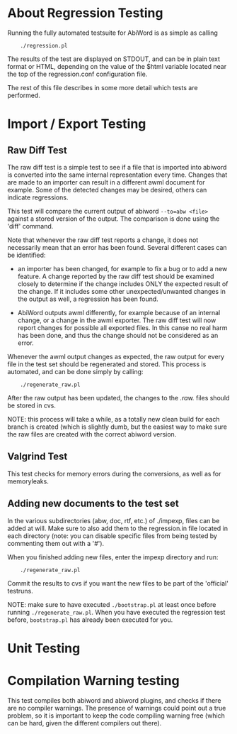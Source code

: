 # About Regression Testing

Running the fully automated testsuite for AbiWord is as simple as calling

```shell
	./regression.pl
```

The results of the test are displayed on STDOUT, and can be in plain text format
or HTML, depending on the value of the $html variable located near the top
of the regression.conf configuration file.

The rest of this file describes in some more detail which tests are performed.


# Import / Export Testing

## Raw Diff Test

The raw diff test is a simple test to see if a file that is imported into
abiword is converted into the same internal representation every time. Changes
that are made to an importer can result in a different awml document for
example. Some of the detected changes may be desired, others can indicate
regressions.

This test will compare the current output of abiword `--to=abw <file>` against
a stored version of the output. The comparison is done using the 'diff' command.

Note that whenever the raw diff test reports a change, it does not necessarily
mean that an error has been found. Several different cases can be identified:

- an importer has been changed, for example to fix a bug or to add a new feature.
A change reported by the raw diff test should be examined closely to determine if
the change includes ONLY the expected result of the change. If it includes some
other unexpected/unwanted changes in the output as well, a regression has been found.

- AbiWord outputs awml differently, for example because of an internal change, or a 
change in the awml exporter. The raw diff test will now report changes for possible 
all exported files. In this canse no real harm has been done, and thus the change 
should not be considered as an error.

Whenever the awml output changes as expected, the raw output for every file in the 
test set should be regenerated and stored. This process is automated, and can be 
done simply by calling:

```shell
	./regenerate_raw.pl
```

After the raw output has been updated, the changes to the *.raw.* files should be 
stored in cvs.

NOTE: this process will take a while, as a totally new clean build for
      each branch is created (which is slightly dumb, but the easiest way
      to make sure the raw files are created with the correct abiword version.


## Valgrind Test

This test checks for memory errors during the conversions, as well as for memoryleaks.


## Adding new documents to the test set

In the various subdirectories (abw, doc, rtf, etc.) of ./impexp, files can be added at 
will. Make sure to also add them to the regression.in file located in each directory (note:
you can disable specific files from being tested by commenting them out with a '#').

When you finished adding new files, enter the impexp directory and run:

```shell
	./regenerate_raw.pl
```

Commit the results to cvs if you want the new files to be part of the 'official' testruns.

NOTE: make sure to have executed `./bootstrap.pl` at least once before running
      `./regenerate_raw.pl`. When you have executed the regression test before,
      `bootstrap.pl` has already been executed for you.



# Unit Testing

<not implemented at the moment>


# Compilation Warning testing


This test compiles both abiword and abiword plugins, and checks if there are no
compiler warnings. The presence of warnings could point out a true problem, so
it is important to keep the code compiling warning free (which can be hard, given
the different compilers out there).

